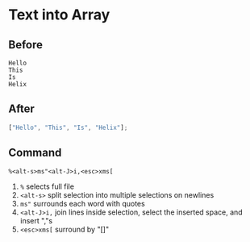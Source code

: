 # Text into Array

## Before

```
Hello
This
Is
Helix
```

## After

```js
["Hello", "This", "Is", "Helix"];
```

## Command

```
%<alt-s>ms"<alt-J>i,<esc>xms[
```

1. `%` selects full file
1. `<alt-s>` split selection into multiple selections on newlines
1. `ms"` surrounds each word with quotes
1. `<alt-J>i,` join lines inside selection, select the inserted space, and insert ","s
1. `<esc>xms[` surround by "[]"
